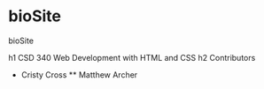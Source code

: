 # bioSite
bioSite

h1 CSD 340 Web Development with HTML and CSS
h2 Contributors
* Cristy Cross
** Matthew Archer
